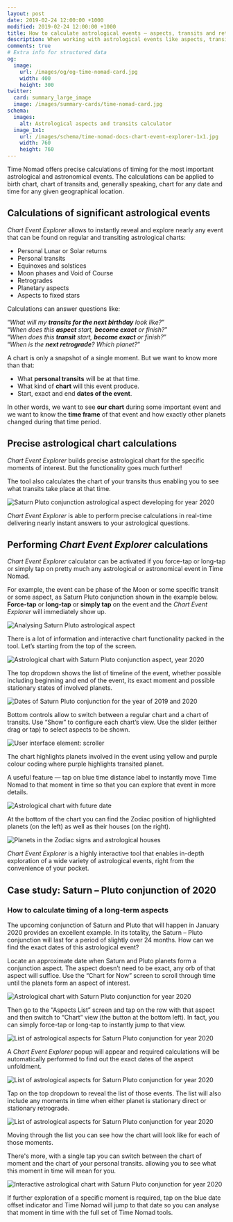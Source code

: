 ```yaml
---
layout: post
date: 2019-02-24 12:00:00 +1000
modified: 2019-02-24 12:00:00 +1000
title: How to calculate astrological events — aspects, transits and retrogrades
description: When working with astrological events like aspects, transits and planetary retrogrades, an astrologer often needs to know when does the aspect begins, becomes exact and eventually diminishes.
comments: true
# Extra info for structured data
og:
  image:
    url: /images/og/og-time-nomad-card.jpg
    width: 400
    height: 300
twitter:
  card: summary_large_image
  image: /images/summary-cards/time-nomad-card.jpg
schema:
  images:
    alt: Astrological aspects and transits calculator
  image_1x1:
    url: /images/schema/time-nomad-docs-chart-event-explorer-1x1.jpg
    width: 760
    height: 760
---
```


Time Nomad offers precise calculations of timing for the most important astrological and astronomical events. The calculations can be applied to birth chart, chart of transits and, generally speaking, chart for any date and time for any given geographical location.

<div class="float-clear-hair"></div>

## Calculations of significant astrological events

_Chart Event Explorer_ allows to instantly reveal and explore nearly any event that can be found on regular and transiting astrological charts:

* Personal Lunar or Solar returns
* Personal transits
* Equinoxes and solstices
* Moon phases and Void of Course
* Retrogrades
* Planetary aspects
* Aspects to fixed stars

Calculations can answer questions like:

“_What will my **transits for the next birthday** look like?_”<br />
“_When does this **aspect** start, **become exact** or finish?_”<br />
“_When does this **transit** start, **become exact** or finish?_”<br />
“_When is the **next retrograde**? Which planet?_”

A chart is only a snapshot of a single moment. But we want to know more than that:

* What **personal transits** will be at that time.
* What kind of **chart** will this event produce.
* Start, exact and end **dates of the event**.

In other words, we want to see **our chart** during some important event and we want to know the **time frame** of that event and how exactly other planets changed during that time period.

## Precise astrological chart calculations

_Chart Event Explorer_ builds precise astrological chart for the specific moments of interest. But the functionality goes much further!

The tool also calculates the chart of your transits thus enabling you to see what transits take place at that time.

<img class="lazyload" data-srcset="/images/docs/astro-chart-event-explorer-02.jpg 1x, /images/docs/astro-chart-event-explorer-02@2x.jpg 2x" alt="Saturn Pluto conjunction astrological aspect developing for year 2020">

_Chart Event Explorer_ is able to perform precise calculations in real-time delivering nearly instant answers to your astrological questions.

## Performing _Chart Event Explorer_ calculations

_Chart Event Explorer_ calculator can be activated if you force-tap or long-tap or simply tap on pretty much any astrological or astronomical event in Time Nomad.

For example, the event can be phase of the Moon or some specific transit or some aspect, as Saturn Pluto conjunction shown in the example below. **Force-tap** or **long-tap** or **simply tap** on the event and the _Chart Event Explorer_ will immediately show up. 

<img class="lazyload" data-srcset="/images/docs/astro-chart-event-explorer-01.jpg 1x, /images/docs/astro-chart-event-explorer-01@2x.jpg 2x" alt="Analysing Saturn Pluto astrological aspect">

There is a lot of information and interactive chart functionality packed in the tool. Let’s starting from the top of the screen.

<img class="lazyload" data-srcset="/images/docs/astro-chart-event-explorer-03.jpg 1x, /images/docs/astro-chart-event-explorer-03@2x.jpg 2x" alt="Astrological chart with Saturn Pluto conjunction aspect, year 2020">

The top dropdown shows the list of timeline of the event, whether possible including beginning and end of the event, its exact moment and possible stationary states of involved planets.

<img class="lazyload" data-srcset="/images/docs/astro-chart-event-explorer-04.jpg 1x, /images/docs/astro-chart-event-explorer-04@2x.jpg 2x" alt="Dates of Saturn Pluto conjunction for the year of 2019 and 2020">

Bottom controls allow to switch between a regular chart and a chart of transits. Use “Show” to configure each chart’s view. Use the slider (either drag or tap) to select aspects to be shown.

<img class="lazyload" data-srcset="/images/docs/astro-chart-event-explorer-05.jpg 1x, /images/docs/astro-chart-event-explorer-05@2x.jpg 2x" alt="User interface element: scroller">


The chart highlights planets involved in the event using yellow and purple colour coding where purple highlights transited planet.

A useful feature — tap on blue time distance label to instantly move Time Nomad to that moment in time so that you can explore that event in more details.

<img class="lazyload" data-srcset="/images/docs/astro-chart-event-explorer-06.jpg 1x, /images/docs/astro-chart-event-explorer-06@2x.jpg 2x" alt="Astrological chart with future date">

At the bottom of the chart you can find the Zodiac position of highlighted planets (on the left) as well as their houses (on the right).

<img class="lazyload" data-srcset="/images/docs/astro-chart-event-explorer-07.jpg 1x, /images/docs/astro-chart-event-explorer-07@2x.jpg 2x" alt="Planets in the Zodiac signs and astrological houses">

_Chart Event Explorer_ is a highly interactive tool that enables in-depth exploration of a wide variety of astrological events, right from the convenience of your pocket.

## <a id="calculate-long-term-aspects"></a>Case study: Saturn – Pluto conjunction of 2020
### How to calculate timing of a long-term aspects

The upcoming conjunction of Saturn and Pluto that will happen in January 2020 provides an excellent example. In its totality, the Saturn – Pluto conjunction will last for a period of slightly over 24 months. How can we find the exact dates of this astrological event?

Locate an approximate date when Saturn and Pluto planets form a conjunction aspect. The aspect doesn’t need to be exact, any orb of that aspect will suffice. Use the “Chart for Now” screen to scroll through time until the planets form an aspect of interest.

<img class="lazyload" data-srcset="/images/docs/astro-chart-event-explorer-case-01-01.jpg 1x, /images/docs/astro-chart-event-explorer-case-01-01@2x.jpg 2x" alt="Astrological chart with Saturn Pluto conjunction for year 2020">

Then go to the “Aspects List” screen and tap on the row with that aspect and then switch to “Chart” view (the button at the bottom left). In fact, you can simply force-tap or long-tap to instantly jump to that view.

<img class="lazyload" data-srcset="/images/docs/astro-chart-event-explorer-case-01-02.jpg 1x, /images/docs/astro-chart-event-explorer-case-01-02@2x.jpg 2x" alt="List of astrological aspects for Saturn Pluto conjunction for year 2020">

A _Chart Event Explorer_ popup will appear and required calculations will be automatically performed to find out the exact dates of the aspect unfoldment.

<img class="lazyload" data-srcset="/images/docs/astro-chart-event-explorer-case-01-03.jpg 1x, /images/docs/astro-chart-event-explorer-case-01-03@2x.jpg 2x" alt="List of astrological aspects for Saturn Pluto conjunction for year 2020">

Tap on the top dropdown to reveal the list of those events. The list will also include any moments in time when either planet is stationary direct or stationary retrograde.

<img class="lazyload" data-srcset="/images/docs/astro-chart-event-explorer-case-01-04.jpg 1x, /images/docs/astro-chart-event-explorer-case-01-04@2x.jpg 2x" alt="List of astrological aspects for Saturn Pluto conjunction for year 2020">

Moving through the list you can see how the chart will look like for each of those moments.

There's more, with a single tap you can switch between the chart of moment and the chart of your personal transits. allowing you to see what this moment in time will mean for you.

<img class="lazyload" data-srcset="/images/docs/astro-chart-event-explorer-case-01-05.jpg 1x, /images/docs/astro-chart-event-explorer-case-01-05@2x.jpg 2x" alt="Interactive astrological chart with Saturn Pluto conjunction for year 2020">

If further exploration of a specific moment is required, tap on the blue date offset indicator and Time Nomad will jump to that date so you can analyse that moment in time with the full set of Time Nomad tools.